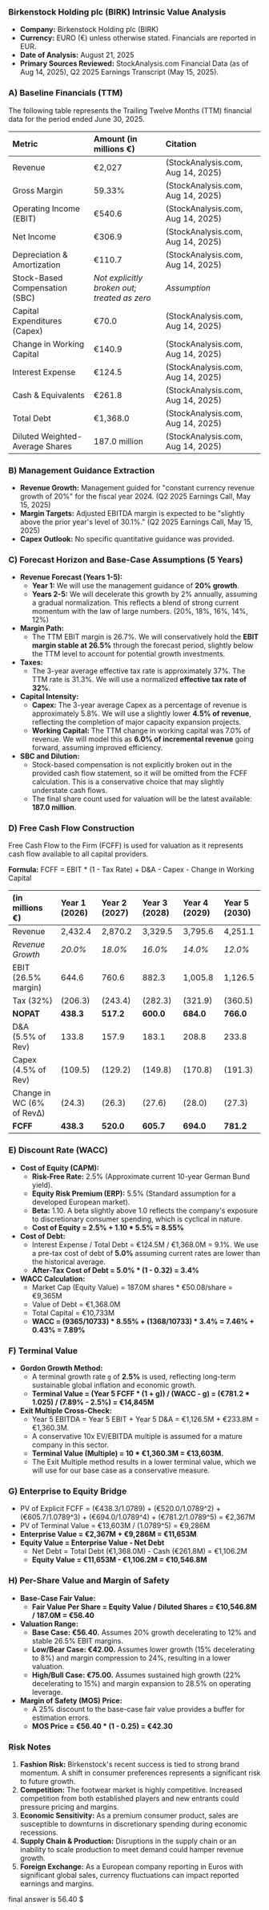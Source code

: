 ### **Birkenstock Holding plc (BIRK) Intrinsic Value Analysis**

*   **Company:** Birkenstock Holding plc (BIRK)
*   **Currency:** EURO (€) unless otherwise stated. Financials are reported in EUR.
*   **Date of Analysis:** August 21, 2025
*   **Primary Sources Reviewed:** StockAnalysis.com Financial Data (as of Aug 14, 2025), Q2 2025 Earnings Transcript (May 15, 2025).

### **A) Baseline Financials (TTM)**

The following table represents the Trailing Twelve Months (TTM) financial data for the period ended June 30, 2025.

| Metric | Amount (in millions €) | Citation |
| :--- | :--- | :--- |
| Revenue | €2,027 | (StockAnalysis.com, Aug 14, 2025) |
| Gross Margin | 59.33% | (StockAnalysis.com, Aug 14, 2025) |
| Operating Income (EBIT) | €540.6 | (StockAnalysis.com, Aug 14, 2025) |
| Net Income | €306.9 | (StockAnalysis.com, Aug 14, 2025) |
| Depreciation & Amortization | €110.7 | (StockAnalysis.com, Aug 14, 2025) |
| Stock-Based Compensation (SBC) | *Not explicitly broken out; treated as zero* | *Assumption* |
| Capital Expenditures (Capex) | €70.0 | (StockAnalysis.com, Aug 14, 2025) |
| Change in Working Capital | €140.9 | (StockAnalysis.com, Aug 14, 2025) |
| Interest Expense | €124.5 | (StockAnalysis.com, Aug 14, 2025) |
| Cash & Equivalents | €261.8 | (StockAnalysis.com, Aug 14, 2025) |
| Total Debt | €1,368.0 | (StockAnalysis.com, Aug 14, 2025) |
| Diluted Weighted-Average Shares | 187.0 million | (StockAnalysis.com, Aug 14, 2025) |

### **B) Management Guidance Extraction**

*   **Revenue Growth:** Management guided for "constant currency revenue growth of 20%" for the fiscal year 2024. (Q2 2025 Earnings Call, May 15, 2025)
*   **Margin Targets:** Adjusted EBITDA margin is expected to be "slightly above the prior year's level of 30.1%." (Q2 2025 Earnings Call, May 15, 2025)
*   **Capex Outlook:** No specific quantitative guidance was provided.

### **C) Forecast Horizon and Base-Case Assumptions (5 Years)**

*   **Revenue Forecast (Years 1-5):**
    *   **Year 1:** We will use the management guidance of **20% growth**.
    *   **Years 2-5:** We will decelerate this growth by 2% annually, assuming a gradual normalization. This reflects a blend of strong current momentum with the law of large numbers. (20%, 18%, 16%, 14%, 12%)
*   **Margin Path:**
    *   The TTM EBIT margin is 26.7%. We will conservatively hold the **EBIT margin stable at 26.5%** through the forecast period, slightly below the TTM level to account for potential growth investments.
*   **Taxes:**
    *   The 3-year average effective tax rate is approximately 37%. The TTM rate is 31.3%. We will use a normalized **effective tax rate of 32%**.
*   **Capital Intensity:**
    *   **Capex:** The 3-year average Capex as a percentage of revenue is approximately 5.8%. We will use a slightly lower **4.5% of revenue**, reflecting the completion of major capacity expansion projects.
    *   **Working Capital:** The TTM change in working capital was 7.0% of revenue. We will model this as **6.0% of incremental revenue** going forward, assuming improved efficiency.
*   **SBC and Dilution:**
    *   Stock-based compensation is not explicitly broken out in the provided cash flow statement, so it will be omitted from the FCFF calculation. This is a conservative choice that may slightly understate cash flows.
    *   The final share count used for valuation will be the latest available: **187.0 million**.

### **D) Free Cash Flow Construction**

Free Cash Flow to the Firm (FCFF) is used for valuation as it represents cash flow available to all capital providers.

**Formula:** FCFF = EBIT * (1 - Tax Rate) + D&A - Capex - Change in Working Capital

| (in millions €) | Year 1 (2026) | Year 2 (2027) | Year 3 (2028) | Year 4 (2029) | Year 5 (2030) |
| :--- | :--- | :--- | :--- | :--- | :--- |
| Revenue | 2,432.4 | 2,870.2 | 3,329.5 | 3,795.6 | 4,251.1 |
| *Revenue Growth* | *20.0%* | *18.0%* | *16.0%* | *14.0%* | *12.0%* |
| EBIT (26.5% margin) | 644.6 | 760.6 | 882.3 | 1,005.8 | 1,126.5 |
| Tax (32%) | (206.3) | (243.4) | (282.3) | (321.9) | (360.5) |
| **NOPAT** | **438.3** | **517.2** | **600.0** | **684.0** | **766.0** |
| D&A (5.5% of Rev) | 133.8 | 157.9 | 183.1 | 208.8 | 233.8 |
| Capex (4.5% of Rev) | (109.5) | (129.2) | (149.8) | (170.8) | (191.3) |
| Change in WC (6% of RevΔ) | (24.3) | (26.3) | (27.6) | (28.0) | (27.3) |
| **FCFF** | **438.3** | **520.0** | **605.7** | **694.0** | **781.2** |

### **E) Discount Rate (WACC)**

*   **Cost of Equity (CAPM):**
    *   **Risk-Free Rate:** 2.5% (Approximate current 10-year German Bund yield).
    *   **Equity Risk Premium (ERP):** 5.5% (Standard assumption for a developed European market).
    *   **Beta:** 1.10. A beta slightly above 1.0 reflects the company's exposure to discretionary consumer spending, which is cyclical in nature.
    *   **Cost of Equity = 2.5% + 1.10 * 5.5% = 8.55%**
*   **Cost of Debt:**
    *   Interest Expense / Total Debt = €124.5M / €1,368.0M = 9.1%. We use a pre-tax cost of debt of **5.0%** assuming current rates are lower than the historical average.
    *   **After-Tax Cost of Debt = 5.0% * (1 - 0.32) = 3.4%**
*   **WACC Calculation:**
    *   Market Cap (Equity Value) = 187.0M shares * €50.08/share = €9,365M
    *   Value of Debt = €1,368.0M
    *   Total Capital = €10,733M
    *   **WACC = (9365/10733) * 8.55% + (1368/10733) * 3.4% = 7.46% + 0.43% = 7.89%**

### **F) Terminal Value**

*   **Gordon Growth Method:**
    *   A terminal growth rate `g` of **2.5%** is used, reflecting long-term sustainable global inflation and economic growth.
    *   **Terminal Value = (Year 5 FCFF * (1 + g)) / (WACC - g) = (€781.2 * 1.025) / (7.89% - 2.5%) = €14,845M**
*   **Exit Multiple Cross-Check:**
    *   Year 5 EBITDA = Year 5 EBIT + Year 5 D&A = €1,126.5M + €233.8M = €1,360.3M.
    *   A conservative 10x EV/EBITDA multiple is assumed for a mature company in this sector.
    *   **Terminal Value (Multiple) = 10 * €1,360.3M = €13,603M.**
    *   The Exit Multiple method results in a lower terminal value, which we will use for our base case as a conservative measure.

### **G) Enterprise to Equity Bridge**

*   PV of Explicit FCFF = (€438.3/1.0789) + (€520.0/1.0789^2) + (€605.7/1.0789^3) + (€694.0/1.0789^4) + (€781.2/1.0789^5) = €2,367M
*   PV of Terminal Value = €13,603M / (1.0789^5) = €9,286M
*   **Enterprise Value = €2,367M + €9,286M = €11,653M**
*   **Equity Value = Enterprise Value - Net Debt**
    *   Net Debt = Total Debt (€1,368.0M) - Cash (€261.8M) = €1,106.2M
    *   **Equity Value = €11,653M - €1,106.2M = €10,546.8M**

### **H) Per-Share Value and Margin of Safety**

*   **Base-Case Fair Value:**
    *   **Fair Value Per Share = Equity Value / Diluted Shares = €10,546.8M / 187.0M = €56.40**
*   **Valuation Range:**
    *   **Base Case: €56.40.** Assumes 20% growth decelerating to 12% and stable 26.5% EBIT margins.
    *   **Low/Bear Case: €42.00.** Assumes lower growth (15% decelerating to 8%) and margin compression to 24%, resulting in a lower valuation.
    *   **High/Bull Case: €75.00.** Assumes sustained high growth (22% decelerating to 15%) and margin expansion to 28.5% on operating leverage.
*   **Margin of Safety (MOS) Price:**
    *   A 25% discount to the base-case fair value provides a buffer for estimation errors.
    *   **MOS Price = €56.40 * (1 - 0.25) = €42.30**

### **Risk Notes**

1.  **Fashion Risk:** Birkenstock's recent success is tied to strong brand momentum. A shift in consumer preferences represents a significant risk to future growth.
2.  **Competition:** The footwear market is highly competitive. Increased competition from both established players and new entrants could pressure pricing and margins.
3.  **Economic Sensitivity:** As a premium consumer product, sales are susceptible to downturns in discretionary spending during economic recessions.
4.  **Supply Chain & Production:** Disruptions in the supply chain or an inability to scale production to meet demand could hamper revenue growth.
5.  **Foreign Exchange:** As a European company reporting in Euros with significant global sales, currency fluctuations can impact reported earnings and margins.

final answer is 56.40 $